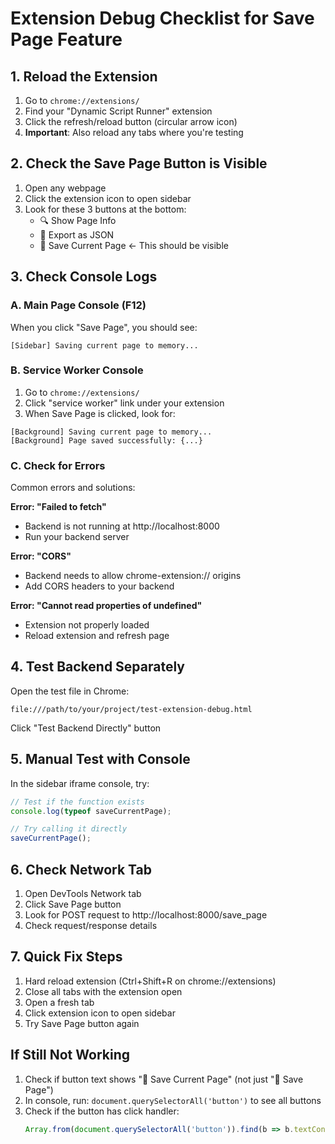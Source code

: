 # Extension Debug Checklist for Save Page Feature

## 1. Reload the Extension
1. Go to `chrome://extensions/`
2. Find your "Dynamic Script Runner" extension
3. Click the refresh/reload button (circular arrow icon)
4. **Important**: Also reload any tabs where you're testing

## 2. Check the Save Page Button is Visible
1. Open any webpage
2. Click the extension icon to open sidebar
3. Look for these 3 buttons at the bottom:
   - 🔍 Show Page Info
   - 💾 Export as JSON
   - 📸 Save Current Page ← This should be visible

## 3. Check Console Logs

### A. Main Page Console (F12)
When you click "Save Page", you should see:
```
[Sidebar] Saving current page to memory...
```

### B. Service Worker Console
1. Go to `chrome://extensions/`
2. Click "service worker" link under your extension
3. When Save Page is clicked, look for:
```
[Background] Saving current page to memory...
[Background] Page saved successfully: {...}
```

### C. Check for Errors
Common errors and solutions:

**Error: "Failed to fetch"**
- Backend is not running at http://localhost:8000
- Run your backend server

**Error: "CORS"**
- Backend needs to allow chrome-extension:// origins
- Add CORS headers to your backend

**Error: "Cannot read properties of undefined"**
- Extension not properly loaded
- Reload extension and refresh page

## 4. Test Backend Separately
Open the test file in Chrome:
```
file:///path/to/your/project/test-extension-debug.html
```
Click "Test Backend Directly" button

## 5. Manual Test with Console
In the sidebar iframe console, try:
```javascript
// Test if the function exists
console.log(typeof saveCurrentPage);

// Try calling it directly
saveCurrentPage();
```

## 6. Check Network Tab
1. Open DevTools Network tab
2. Click Save Page button
3. Look for POST request to http://localhost:8000/save_page
4. Check request/response details

## 7. Quick Fix Steps
1. Hard reload extension (Ctrl+Shift+R on chrome://extensions)
2. Close all tabs with the extension open
3. Open a fresh tab
4. Click extension icon to open sidebar
5. Try Save Page button again

## If Still Not Working
1. Check if button text shows "📸 Save Current Page" (not just "📸 Save Page")
2. In console, run: `document.querySelectorAll('button')` to see all buttons
3. Check if the button has click handler: 
   ```javascript
   Array.from(document.querySelectorAll('button')).find(b => b.textContent.includes('Save')).onclick
   ``` 